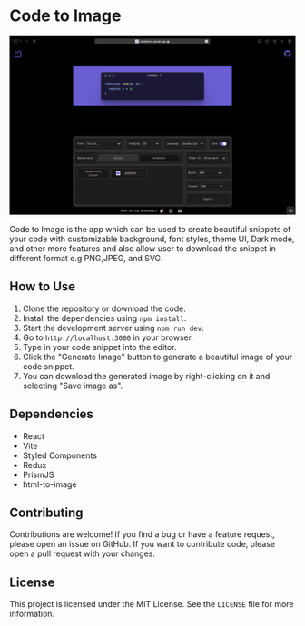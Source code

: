 # Code to Image

![code to image](./src/assets/codetoimage.png)

Code to Image is the app which can be used to create beautiful snippets of your code with customizable background, font styles, theme UI, Dark mode, and other more features and also allow user to download the snippet in different format e.g PNG,JPEG, and SVG.

## How to Use

1. Clone the repository or download the code.
2. Install the dependencies using `npm install`.
3. Start the development server using `npm run dev`.
4. Go to `http://localhost:3000` in your browser.
5. Type in your code snippet into the editor.
6. Click the "Generate Image" button to generate a beautiful image of your code snippet.
7. You can download the generated image by right-clicking on it and selecting "Save image as".

## Dependencies

- React
- Vite
- Styled Components
- Redux
- PrismJS
- html-to-image

## Contributing

Contributions are welcome! If you find a bug or have a feature request, please open an issue on GitHub. If you want to contribute code, please open a pull request with your changes.

## License

This project is licensed under the MIT License. See the `LICENSE` file for more information.
